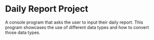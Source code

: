 # Daily Report Project
A console program that asks the user to input their daily report. This program showcases the use of different data types and how to convert those data types.
